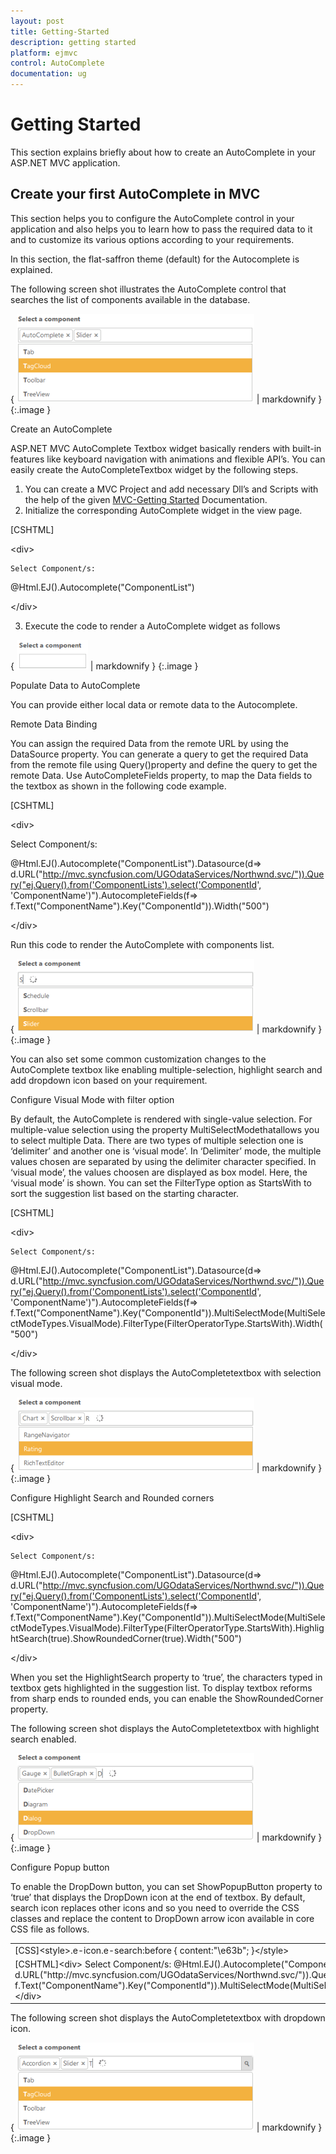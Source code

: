 ```yaml
---
layout: post
title: Getting-Started
description: getting started
platform: ejmvc
control: AutoComplete
documentation: ug
---
```


# Getting Started

This section explains briefly about how to create an AutoComplete in your ASP.NET MVC application.

## Create your first AutoComplete in MVC

This section helps you to configure the AutoComplete control in your application and also helps you to learn how to pass the required data to it and to customize its various options according to your requirements. 

In this section,  the flat-saffron theme (default) for the Autocomplete is explained.

The following screen shot illustrates the AutoComplete control that searches the list of components available in the database. 

{ ![](Getting-Started_images/Getting-Started_img1.png) | markdownify }
{:.image }


Create an AutoComplete

ASP.NET MVC AutoComplete Textbox widget basically renders with built-in features like keyboard navigation with animations and flexible API’s. You can easily create the AutoCompleteTextbox widget by the following steps.

1. You can create a MVC Project and add necessary Dll’s and Scripts with the help of the given [MVC-Getting Started](http://help.syncfusion.com/ug/js/Documents/gettingstartedwithmv.htm) Documentation.
2. Initialize the corresponding AutoComplete widget in the view page.



[CSHTML]



&lt;div&gt;

    Select Component/s: 

@Html.EJ().Autocomplete("ComponentList")

&lt;/div&gt;





3.  Execute the code to render a AutoComplete widget as follows



{ ![](Getting-Started_images/Getting-Started_img2.png) | markdownify }
{:.image }


Populate Data to AutoComplete

You can provide either local data or remote data to the Autocomplete.

Remote Data Binding

You can assign the required Data from the remote URL by using the DataSource property. You can generate a query to get the required Data from the remote file using Query()property and define the query to get the remote Data. Use AutoCompleteFields property, to map the Data fields to the textbox as shown in the following code example.

[CSHTML]



&lt;div&gt;

Select Component/s: 

@Html.EJ().Autocomplete("ComponentList").Datasource(d=> d.URL("http://mvc.syncfusion.com/UGOdataServices/Northwnd.svc/")).Query("ej.Query().from('ComponentLists').select('ComponentId', 'ComponentName')").AutocompleteFields(f=> f.Text("ComponentName").Key("ComponentId")).Width("500")

&lt;/div&gt;





Run this code to render the AutoComplete with components list.

{ ![](Getting-Started_images/Getting-Started_img3.png) | markdownify }
{:.image }


You can also set some common customization changes to the AutoComplete textbox like enabling multiple-selection, highlight search and add dropdown icon based on your requirement. 

Configure Visual Mode with filter option



By default, the AutoComplete is rendered with single-value selection. For multiple-value selection using the property MultiSelectModethatallows you to select multiple Data. There are two types of multiple selection one is ‘delimiter’ and another one is ‘visual mode’. In ‘Delimiter’ mode, the multiple values chosen are separated by using the delimiter character specified. In ‘visual mode’, the values choosen are displayed as box model. Here, the ‘visual mode’ is shown. You can set the FilterType option as StartsWith to sort the suggestion list based on the starting character.



[CSHTML]



&lt;div&gt;

    Select Component/s: 

@Html.EJ().Autocomplete("ComponentList").Datasource(d=> d.URL("http://mvc.syncfusion.com/UGOdataServices/Northwnd.svc/")).Query("ej.Query().from('ComponentLists').select('ComponentId', 'ComponentName')").AutocompleteFields(f=> f.Text("ComponentName").Key("ComponentId")).MultiSelectMode(MultiSelectModeTypes.VisualMode).FilterType(FilterOperatorType.StartsWith).Width("500")



&lt;/div&gt;





The following screen shot displays the AutoCompletetextbox with selection visual mode.

{ ![](Getting-Started_images/Getting-Started_img4.png) | markdownify }
{:.image }


Configure Highlight Search and Rounded corners

[CSHTML]



&lt;div&gt;

    Select Component/s: 

@Html.EJ().Autocomplete("ComponentList").Datasource(d=> d.URL("http://mvc.syncfusion.com/UGOdataServices/Northwnd.svc/")).Query("ej.Query().from('ComponentLists').select('ComponentId', 'ComponentName')").AutocompleteFields(f=> f.Text("ComponentName").Key("ComponentId")).MultiSelectMode(MultiSelectModeTypes.VisualMode).FilterType(FilterOperatorType.StartsWith).HighlightSearch(true).ShowRoundedCorner(true).Width("500")

&lt;/div&gt;



When you set the HighlightSearch property to ‘true’, the characters typed in textbox gets highlighted in the suggestion list. To display textbox reforms from sharp ends to rounded ends, you can enable the ShowRoundedCorner property.




The following screen shot displays the AutoCompletetextbox with highlight search enabled.

{ ![](Getting-Started_images/Getting-Started_img5.png) | markdownify }
{:.image }


Configure Popup button

To enable the DropDown button, you can set ShowPopupButton property to ‘true’ that displays the DropDown icon at the end of textbox. By default, search icon replaces other icons and so you need to override the CSS classes and replace the content to DropDown arrow icon available in core CSS file as follows.



<table>
<tr>
<td>
[CSS]&lt;style&gt;.e-icon.e-search:before {               content:"\e63b";        }&lt;/style&gt;</td></tr>
<tr>
<td>
[CSHTML]&lt;div&gt;    Select Component/s: @Html.EJ().Autocomplete("ComponentList").Datasource(d=> d.URL("http://mvc.syncfusion.com/UGOdataServices/Northwnd.svc/")).Query("ej.Query().from('ComponentLists').select('ComponentId', 'ComponentName')").AutocompleteFields(f=> f.Text("ComponentName").Key("ComponentId")).MultiSelectMode(MultiSelectModeTypes.VisualMode).FilterType(FilterOperatorType.StartsWith).HighlightSearch(true).ShowRoundedCorner(true).Width("500").ShowPopupButton(true)&lt;/div&gt;</td></tr>
</table>


The following screen shot displays the AutoCompletetextbox with dropdown icon.

{ ![](Getting-Started_images/Getting-Started_img6.png) | markdownify }
{:.image }


